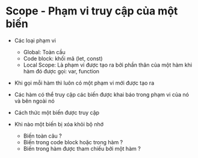 # Scope - Phạm vi truy cập của một biến

- Các loại phạm vi
    - Global: Toàn cầu
    - Code block: khối mã (let, const)
    - Local Scope: Là phạm vi được tạo ra bởi phần thân của một hàm khi hàm đó được gọi: var, function

- Khi gọi mỗi hàm thì luôn có một phạm vi mới được tạo ra
- Các hàm có thể truy cập các biến được khai báo trong phạm vi của nó và bên ngoài nó
- Cách thức một biến được truy cập
- Khi nào một biến bị xóa khỏi bộ nhớ
    - Biến toàn câu ?
    - Biến trong code block hoặc trong hàm ?
    - Biến trong hàm được tham chiếu bởi một hàm ?